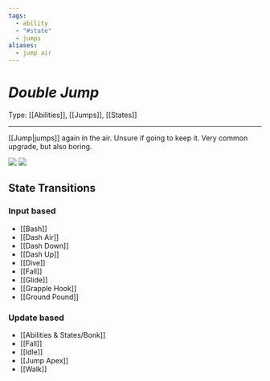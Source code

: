 ```yaml
---
tags:
  - ability
  - "#state"
  - jumps
aliases:
  - jump air
---
```

# _Double Jump_

Type: [[Abilities]], [[Jumps]], [[States]]

----

 [[Jump|jumps]] again in the air. 
Unsure if going to keep it. Very common upgrade, but also boring. 


**![](https://lh7-us.googleusercontent.com/LEQErzHWLy3fMaVZYacbBy1AO5KBGlEdvNrfScvA4IKPb_kkLigY0x72YsXCJ7CFPgIhesF12jaDE65yfBRtRvASAc1Odf0Fh0w4LUevh07E7H-3B2eHUK-5-qv_bi7o3fG0fxizNTpes8zALhc4qzY)** **![](https://lh7-us.googleusercontent.com/RJPvEp-yvtK5oW_tnViMJ_l4UqT6v4f67GvOMZl1kLb-wh1KX8fRjUT9T0JqLvhgSIlYoyM-ZhrDsxZJLDKdDqf4GVkVsdAKrWyLUYSXH20C9p9nk9L6JHlWYd-ECfkehHJay8EO1Cmjs1PfVDr-qm4)**


## State Transitions

### Input based

* [[Bash]]
* [[Dash Air]]
* [[Dash Down]]
* [[Dash Up]]
* [[Dive]]
* [[Fall]]
* [[Glide]]
* [[Grapple Hook]]
* [[Ground Pound]]


### Update based

* [[Abilities & States/Bonk]]
* [[Fall]]
* [[Idle]]
* [[Jump Apex]]
* [[Walk]]